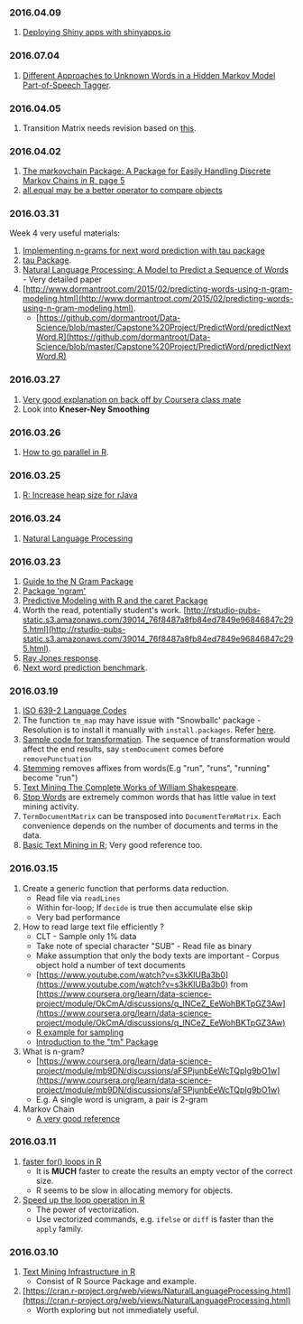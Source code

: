 ### 2016.04.09
1. [Deploying Shiny apps with shinyapps.io](http://www.r-bloggers.com/deploying-shiny-apps-with-shinyapps-io/)

### 2016.07.04
1. [Different Approaches to Unknown Words in a
Hidden Markov Model Part-of-Speech Tagger](http://stp.lingfil.uu.se/~nivre/statmet/haulrich.pdf).

### 2016.04.05
1. Transition Matrix needs revision based on [this](https://lagunita.stanford.edu/c4x/Engineering/CS-224N/asset/slp4.pdf).


### 2016.04.02

1. [The markovchain Package: A  Package for Easily Handling Discrete Markov Chains in R, page 5](https://cran.r-project.org/web/packages/markovchain/vignettes/an_introduction_to_markovchain_package.pdf)
2. [all.equal may be a better operator to compare objects](http://stackoverflow.com/questions/9508518/why-are-these-numbers-not-equal)

### 2016.03.31
Week 4 very useful materials:

1. [Implementing n-grams for next word prediction with tau package](http://stackoverflow.com/questions/31316274/implementing-n-grams-for-next-word-prediction)
2. [tau Package](https://cran.r-project.org/web/packages/tau/tau.pdf).
3. [Natural Language Processing: A Model to Predict a Sequence of Words](http://www.modsimworld.org/papers/2015/Natural_Language_Processing.pdf) - Very detailed paper
4. [http://www.dormantroot.com/2015/02/predicting-words-using-n-gram-modeling.html](http://www.dormantroot.com/2015/02/predicting-words-using-n-gram-modeling.html).
	* [https://github.com/dormantroot/Data-Science/blob/master/Capstone%20Project/PredictWord/predictNextWord.R](https://github.com/dormantroot/Data-Science/blob/master/Capstone%20Project/PredictWord/predictNextWord.R)

### 2016.03.27
1. [Very good explanation on back off by Coursera class mate](https://www.coursera.org/learn/data-science-project/module/VNKmf/discussions/V40gAPE3EeWFuw7QEATDpw)
2. Look into **Kneser-Ney Smoothing**

### 2016.03.26
1. [How to go parallel in R](http://www.r-bloggers.com/how-to-go-parallel-in-r-basics-tips/).

### 2016.03.25
1. [R: Increase heap size for rJava](http://www.bramschoenmakers.nl/en/node/726)

### 2016.03.24
1. [Natural Language Processing](https://rpubs.com/lmullen/nlp-chapter)

### 2016.03.23

1. [Guide to the N Gram Package](https://cran.r-project.org/web/packages/ngram/vignettes/ngram-guide.pdf)
2. [Package 'ngram'](https://cran.r-project.org/web/packages/ngram/ngram.pdf)
3. [Predictive Modeling with R and the caret Package](https://www.r-project.org/nosvn/conferences/useR-2013/Tutorials/kuhn/user_caret_2up.pdf)
4. Worth the read, potentially student's work. [http://rstudio-pubs-static.s3.amazonaws.com/39014_76f8487a8fb84ed7849e96846847c295.html](http://rstudio-pubs-static.s3.amazonaws.com/39014_76f8487a8fb84ed7849e96846847c295.html).
5. [Ray Jones response](https://www.coursera.org/learn/data-science-project/discussions/q_INCeZ_EeWohBKTpGZ3Aw/replies/GDGSMefKEeWPKQpBKpg03Q).
6. [Next word prediction benchmark](https://github.com/hfoffani/dsci-benchmark).

### 2016.03.19
1. [ISO 639-2 Language Codes](https://www.loc.gov/standards/iso639-2/php/code_list.php)
2. The function `tm_map` may have issue with "Snowballc' package - Resolution is to install it manually with `install.packages`. Refer [here](https://support.rstudio.com/hc/en-us/community/posts/200652293-Snowball-Stemmer-is-not-working-in-R-Studio).
3. [Sample code for transformation](http://stackoverflow.com/questions/25330753/more-efficient-means-of-creating-a-corpus-and-dtm). The sequence of transformation would affect the end results, say `stemDocument` comes before `removePunctuation`
4. [Stemming](https://en.wikipedia.org/wiki/Word_stem) removes affixes from words(E.g "run", "runs", "running" become "run")
5. [Text Mining The Complete Works of William Shakespeare](http://www.r-bloggers.com/text-mining-the-complete-works-of-william-shakespeare/).
6. [Stop Words](http://nlp.stanford.edu/IR-book/html/htmledition/dropping-common-terms-stop-words-1.html) are extremely common words that has little value in text mining activity.
7. `TermDocumentMatrix` can be transposed into `DocumentTermMatrix`. Each convenience depends on the number of documents and terms in the data.
8. [Basic Text Mining in R](https://rstudio-pubs-static.s3.amazonaws.com/31867_8236987cf0a8444e962ccd2aec46d9c3.html); Very good reference too.

### 2016.03.15

1. Create a generic function that performs data reduction.
	* Read file via `readLines`
	* Within for-loop; If `decide` is true then accumulate else skip
	* Very bad performance
2. How to read large text file efficiently ?
	* CLT - Sample only 1% data
	* Take note of special character "SUB" - Read file as binary
	* Make assumption that only the body texts are important - Corpus object hold a number of text documents
	* [https://www.youtube.com/watch?v=s3kKlUBa3b0](https://www.youtube.com/watch?v=s3kKlUBa3b0) from [https://www.coursera.org/learn/data-science-project/module/OkCmA/discussions/q_INCeZ_EeWohBKTpGZ3Aw](https://www.coursera.org/learn/data-science-project/module/OkCmA/discussions/q_INCeZ_EeWohBKTpGZ3Aw)
	* [R example for sampling](https://www.coursera.org/learn/data-science-project/module/mb9DN/discussions/CgJEA-nTEeWfwAohgaM63Q)
	* [Introduction to the "tm" Package](https://cran.r-project.org/web/packages/tm/vignettes/tm.pdf)
3. What is n-gram?
	* [https://www.coursera.org/learn/data-science-project/module/mb9DN/discussions/aFSPjunbEeWcTQpIg9bO1w](https://www.coursera.org/learn/data-science-project/module/mb9DN/discussions/aFSPjunbEeWcTQpIg9bO1w)
	* E.g. A single word is unigram, a pair is 2-gram
4. Markov Chain
	* [A very good reference](http://setosa.io/ev/markov-chains/)

### 2016.03.11

1. [faster for() loops in R](http://www.r-bloggers.com/faster-for-loops-in-r/)
	* It is **MUCH** faster to create the results an empty vector of the correct size.
	* R seems to be slow in allocating memory for objects.
2. [Speed up the loop operation in R](http://stackoverflow.com/questions/2908822/speed-up-the-loop-operation-in-r)
	* The power of vectorization.
	* Use vectorized commands, e.g. `ifelse` or `diff` is faster than the `apply` family. 

### 2016.03.10

1. [Text Mining Infrastructure in R](https://www.jstatsoft.org/article/view/v025i05)
  	* Consist of R Source Package and example.
2. [https://cran.r-project.org/web/views/NaturalLanguageProcessing.html](https://cran.r-project.org/web/views/NaturalLanguageProcessing.html)
  	* Worth exploring but not immediately useful. 